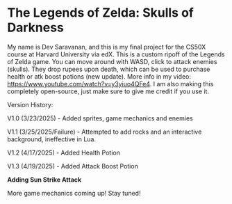 # The Legends of Zelda: Skulls of Darkness

My name is Dev Saravanan, and this is my final project for the CS50X course at Harvard University via edX. This is a custom ripoff of the Legends of Zelda game. You can move around with WASD, click to attack enemies (skulls). They drop rupees upon death, which can be used to purchase health or atk boost potions (new update). More info in my video: https://www.youtube.com/watch?v=y3yiuo4QFe4. I am also making this completely open-source, just make sure to give me credit if you use it.

Version History:

V1.0 (3/23/2025) - Added sprites, game mechanics and enemies

V1.1 (3/25/2025/Failure) - Attempted to add rocks and an interactive background, ineffective in Lua.

V1.2 (4/17/2025) - Added Health Potion

V1.3 (4/19/2025) - Added Attack Boost Potion

****Adding Sun Strike Attack****


More game mechanics coming up! Stay tuned!
